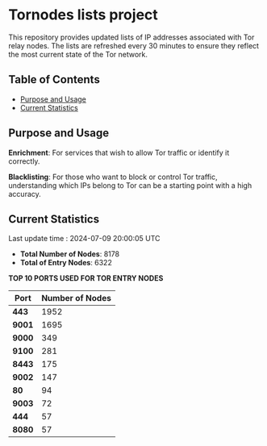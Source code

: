 # Tornodes lists project

This repository provides updated lists of IP addresses associated with Tor relay nodes. The lists are refreshed every 30 minutes to ensure they reflect the most current state of the Tor network.

## Table of Contents

- [Purpose and Usage](#purpose-and-usage)
- [Current Statistics](#current-statistics)


## Purpose and Usage

**Enrichment**: For services that wish to allow Tor traffic or identify it correctly.

**Blacklisting**: For those who want to block or control Tor traffic, understanding which IPs belong to Tor can be a starting point with a high accuracy.

## Current Statistics

Last update time : 2024-07-09 20:00:05 UTC

- **Total Number of Nodes**: 8178
- **Total of Entry Nodes**: 6322

**TOP 10 PORTS USED FOR TOR ENTRY NODES**

| **Port** | **Number of Nodes** |
|------|-----------------|
| **443**   | 1952  |
| **9001**   | 1695  |
| **9000**   | 349  |
| **9100**   | 281  |
| **8443**   | 175  |
| **9002**   | 147  |
| **80**   | 94  |
| **9003**   | 72  |
| **444**   | 57  |
| **8080**   | 57  |

